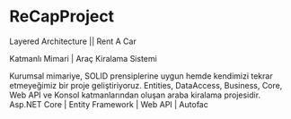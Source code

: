 # ReCapProject
Layered Architecture || Rent A Car 

Katmanlı Mimari | Araç Kiralama Sistemi

Kurumsal mimariye, SOLID prensiplerine uygun hemde kendimizi tekrar etmeyeğimiz bir proje geliştiriyoruz.
Entities, DataAccess, Business, Core, Web API ve Konsol katmanlarından oluşan araba kiralama projesidir.
Asp.NET Core  | Entity Framework | Web API | Autofac 
